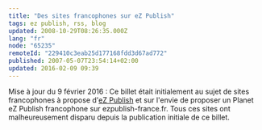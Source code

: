 ```yaml
---
title: "Des sites francophones sur eZ Publish"
tags: ez publish, rss, blog
updated: 2008-10-29T08:26:35.000Z
lang: "fr"
node: "65235"
remoteId: "229410c3eab25d177168fdd3d67ad772"
published: 2007-05-07T23:54:14+02:00
updated: 2016-02-09 09:39
---
```


Mise à jour du 9 février 2016&nbsp;: Ce billet était initialement au sujet de
sites francophones à propose d'[eZ Publish](/tag/ez-publish/) et sur l'envie de
proposer un Planet eZ Publish francophone sur ezpublish-france.fr. Tous ces
sites ont malheureusement disparu depuis la publication initiale de ce billet.
